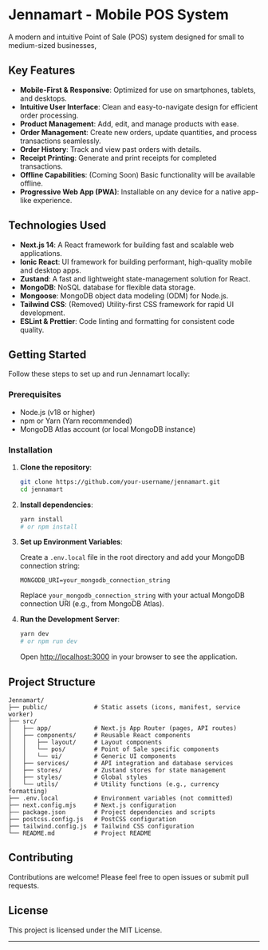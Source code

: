# Jennamart - Mobile POS System

A modern and intuitive Point of Sale (POS) system designed for small to medium-sized businesses,

## Key Features

- **Mobile-First & Responsive**: Optimized for use on smartphones, tablets, and desktops.
- **Intuitive User Interface**: Clean and easy-to-navigate design for efficient order processing.
- **Product Management**: Add, edit, and manage products with ease.
- **Order Management**: Create new orders, update quantities, and process transactions seamlessly.
- **Order History**: Track and view past orders with details.
- **Receipt Printing**: Generate and print receipts for completed transactions.
- **Offline Capabilities**: (Coming Soon) Basic functionality will be available offline.
- **Progressive Web App (PWA)**: Installable on any device for a native app-like experience.

## Technologies Used

- **Next.js 14**: A React framework for building fast and scalable web applications.
- **Ionic React**: UI framework for building performant, high-quality mobile and desktop apps.
- **Zustand**: A fast and lightweight state-management solution for React.
- **MongoDB**: NoSQL database for flexible data storage.
- **Mongoose**: MongoDB object data modeling (ODM) for Node.js.
- **Tailwind CSS**: (Removed) Utility-first CSS framework for rapid UI development.
- **ESLint & Prettier**: Code linting and formatting for consistent code quality.

## Getting Started

Follow these steps to set up and run Jennamart locally:

### Prerequisites

- Node.js (v18 or higher)
- npm or Yarn (Yarn recommended)
- MongoDB Atlas account (or local MongoDB instance)

### Installation

1. **Clone the repository**:

   ```bash
   git clone https://github.com/your-username/jennamart.git
   cd jennamart
   ```

2. **Install dependencies**:

   ```bash
   yarn install
   # or npm install
   ```

3. **Set up Environment Variables**:

   Create a `.env.local` file in the root directory and add your MongoDB connection string:

   ```env
   MONGODB_URI=your_mongodb_connection_string
   ```

   Replace `your_mongodb_connection_string` with your actual MongoDB connection URI (e.g., from MongoDB Atlas).

4. **Run the Development Server**:

   ```bash
   yarn dev
   # or npm run dev
   ```

   Open [http://localhost:3000](http://localhost:3000) in your browser to see the application.

## Project Structure

```
Jennamart/
├── public/             # Static assets (icons, manifest, service worker)
├── src/
│   ├── app/            # Next.js App Router (pages, API routes)
│   ├── components/     # Reusable React components
│   │   ├── layout/     # Layout components
│   │   └── pos/        # Point of Sale specific components
│   │   └── ui/         # Generic UI components
│   ├── services/       # API integration and database services
│   ├── stores/         # Zustand stores for state management
│   ├── styles/         # Global styles
│   └── utils/          # Utility functions (e.g., currency formatting)
├── .env.local          # Environment variables (not committed)
├── next.config.mjs     # Next.js configuration
├── package.json        # Project dependencies and scripts
├── postcss.config.js   # PostCSS configuration
├── tailwind.config.js  # Tailwind CSS configuration
└── README.md           # Project README
```

## Contributing

Contributions are welcome! Please feel free to open issues or submit pull requests.

## License

This project is licensed under the MIT License.

---